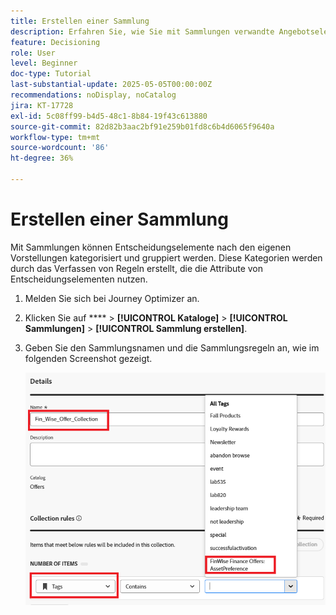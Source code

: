 ```yaml
---
title: Erstellen einer Sammlung
description: Erfahren Sie, wie Sie mit Sammlungen verwandte Angebotselemente in Decisioning gruppieren können. Sammlungen erleichtern die Verwaltung und Organisation von Inhalten für ein bestimmtes Thema, eine bestimmte Zielgruppe oder ein bestimmtes Kampagnenziel.
feature: Decisioning
role: User
level: Beginner
doc-type: Tutorial
last-substantial-update: 2025-05-05T00:00:00Z
recommendations: noDisplay, noCatalog
jira: KT-17728
exl-id: 5c08ff99-b4d5-48c1-8b84-19f43c613880
source-git-commit: 82d82b3aac2bf91e259b01fd8c6b4d6065f9640a
workflow-type: tm+mt
source-wordcount: '86'
ht-degree: 36%

---
```


# Erstellen einer Sammlung

Mit Sammlungen können Entscheidungselemente nach den eigenen Vorstellungen kategorisiert und gruppiert werden. Diese Kategorien werden durch das Verfassen von Regeln erstellt, die die Attribute von Entscheidungselementen nutzen.

1. Melden Sie sich bei Journey Optimizer an.
1. Klicken Sie auf **** > **[!UICONTROL Kataloge]** > **[!UICONTROL Sammlungen]** > **[!UICONTROL Sammlung erstellen]**.
1. Geben Sie den Sammlungsnamen und die Sammlungsregeln an, wie im folgenden Screenshot gezeigt.

   ![create-collection](assets/fin-wise-collection.png)
